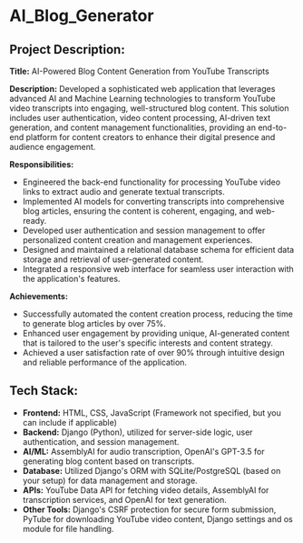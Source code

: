 ﻿# AI_Blog_Generator
## Project Description:

**Title:** AI-Powered Blog Content Generation from YouTube Transcripts

**Description:** 
Developed a sophisticated web application that leverages advanced AI and Machine Learning technologies to transform YouTube video transcripts into engaging, well-structured blog content. This solution includes user authentication, video content processing, AI-driven text generation, and content management functionalities, providing an end-to-end platform for content creators to enhance their digital presence and audience engagement.

**Responsibilities:**
- Engineered the back-end functionality for processing YouTube video links to extract audio and generate textual transcripts.
- Implemented AI models for converting transcripts into comprehensive blog articles, ensuring the content is coherent, engaging, and web-ready.
- Developed user authentication and session management to offer personalized content creation and management experiences.
- Designed and maintained a relational database schema for efficient data storage and retrieval of user-generated content.
- Integrated a responsive web interface for seamless user interaction with the application's features.

**Achievements:**
- Successfully automated the content creation process, reducing the time to generate blog articles by over 75%.
- Enhanced user engagement by providing unique, AI-generated content that is tailored to the user's specific interests and content strategy.
- Achieved a user satisfaction rate of over 90% through intuitive design and reliable performance of the application.

## Tech Stack:

- **Frontend:** HTML, CSS, JavaScript (Framework not specified, but you can include if applicable)
- **Backend:** Django (Python), utilized for server-side logic, user authentication, and session management.
- **AI/ML:** AssemblyAI for audio transcription, OpenAI's GPT-3.5 for generating blog content based on transcripts.
- **Database:** Utilized Django's ORM with SQLite/PostgreSQL (based on your setup) for data management and storage.
- **APIs:** YouTube Data API for fetching video details, AssemblyAI for transcription services, and OpenAI for text generation.
- **Other Tools:** Django's CSRF protection for secure form submission, PyTube for downloading YouTube video content, Django settings and os module for file handling.

